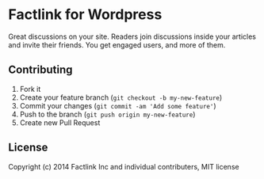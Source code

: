 # Factlink for Wordpress
Great discussions on your site. Readers join discussions inside your articles and invite their friends. You get engaged users, and more of them.

## Contributing

1. Fork it
2. Create your feature branch (`git checkout -b my-new-feature`)
3. Commit your changes (`git commit -am 'Add some feature'`)
4. Push to the branch (`git push origin my-new-feature`)
5. Create new Pull Request

## License
Copyright (c) 2014 Factlink Inc and individual contributers, MIT license
